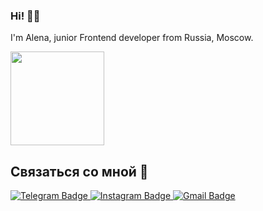 ### Hi! 👋🏻

I'm Alena, junior Frontend developer from Russia, Moscow.

<div id="header">
  <img src="https://media.giphy.com/media/v1.Y2lkPTc5MGI3NjExMzA4YjZwY3U5eDhnNmFqNWcya3V5MTVoNWVxaXJ1a2p2OWFsemlkbCZlcD12MV9naWZzX3NlYXJjaCZjdD1n/3oKIPnAiaMCws8nOsE/giphy.gif"   width="150"/>
</div>

## Связаться со мной 📲

<div id="badges">
  <a href="https://t.me/alvorobyova">
    <img src="https://img.shields.io/badge/Telegram-powderblue?style=for-the-badge&logo=telegram&logoColor=#00BFFF" alt="Telegram Badge"/>
  </a>
  <a href="https://instagram.com/al.vorobyova">
    <img src="https://img.shields.io/badge/Instagram-navajowhite?style=for-the-badge&logo=instagram&logoColor=white" alt="Instagram Badge"/>
  </a>
  <a href="mailto:alena.vorobyevaa@gmail.com">
    <img src="https://img.shields.io/badge/Gmail-lightsalmon?style=for-the-badge&logo=gmail&logoColor=white" alt="Gmail Badge"/>
  </a>
</div>
